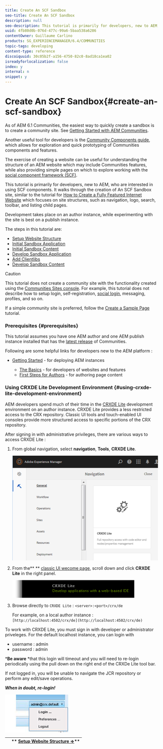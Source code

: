 ```yaml
---
title: Create An SCF Sandbox
seo-title: Create An SCF Sandbox
description: null
seo-description: This tutorial is primarily for developers, new to AEM, who are interested in using SCF components.  It walks through the creation of An SCF Sandbox site
uuid: 4fb80d0b-076d-477c-99a6-5baa538a6286
contentOwner: Guillaume Carlino
products: SG_EXPERIENCEMANAGER/6.4/COMMUNITIES
topic-tags: developing
content-type: reference
discoiquuid: 30c05b2f-a156-4750-82c0-8ad18ca1ea02
isreadyforlocalization: false
index: y
internal: n
snippet: y
---
```


# Create An SCF Sandbox{#create-an-scf-sandbox}

As of AEM 6.1 Communities, the easiest way to quickly create a sandbox is to create a community site. See [Getting Started with AEM Communities](../../communities/using/getting-started.md).

Another useful tool for developers is the [Community Components guide](../../communities/using/components-guide.md), which allows for exploration and quick prototyping of Communities components and features.

The exercise of creating a website can be useful for understanding the structure of an AEM website which may include Communities features, while also providing simple pages on which to explore working with the [social component framework (SCF)](../../communities/using/scf.md).

This tutorial is primarily for developers, new to AEM, who are interested in using SCF components. It walks through the creation of An SCF Sandbox site, similar to the tutorial for [How to Create a Fully Featured Internet Website](../../sites/developing/using/website.md) which focuses on site structures, such as navigation, logo, search, toolbar, and listing child pages.

Development takes place on an author instance, while experimenting with the site is best on a publish instance.

The steps in this tutorial are:

* [Setup Website Structure](../../communities/using/setup-website.md)
* [Initial Sandbox Application](../../communities/using/initial-app.md)
* [Initial Sandbox Content](../../communities/using/initial-content.md)
* [Develop Sandbox Application](../../communities/using/develop-app.md)
* [Add Clientlibs](../../communities/using/add-clientlibs.md)
* [Develop Sandbox Content](../../communities/using/develop-content.md)

>[!CAUTION]
>
>This tutorial does not create a community site with the functionality created using the [Communities Sites console](../../communities/using/sites-console.md). For example, this tutorial does not describe how to setup login, self-registration, [social login](../../communities/using/social-login.md), messaging, profiles, and so on.
>
>If a simple community site is preferred, follow the [Create a Sample Page](../../communities/using/create-sample-page.md) tutorial.

### Prerequisites {#prerequisites}

This tutorial assumes you have one AEM author and one AEM publish instance installed that has the [latest release](../../communities/using/deploy-communities.md#latestreleases) of Communities.

Following are some helpful links for developers new to the AEM platform :

* [Getting Started](../../sites/deploying/using/deploy.md#gettingstarted) - for deploying AEM instances

    * [The Basics](../../sites/developing/using/the-basics.md) - for developers of websites and features
    * [First Steps for Authors](../../sites/authoring/using/first-steps.md) - for authoring page content

### Using CRXDE Lite Development Environment {#using-crxde-lite-development-environment}

AEM developers spend much of their time in the [CRXDE Lite](../../sites/developing/using/developing-with-crxde-lite.md) development environment on an author instance. CRXDE Lite provides a less restricted access to the CRX repository. Classic UI tools and touch-enabled UI consoles provide more structured access to specific portions of the CRX repository.

After signing in with administrative privileges, there are various ways to access CRXDE Lite :

1. From global navigation, select **navigation**, **Tools**, **CRXDE Lite**.

   ![](assets/chlimage_1-362.png)

1. From the** ** [classic UI wecome page](http://localhost:4502/welcome.html), scroll down and click **CRXDE Lite** in the right panel.

   ![](assets/chlimage_1-363.png)

1. Browse directly to `CRXDE Lite` : `<server>:<port>/crx/de`

   For example, on a local author instance : ` [http://localhost:4502/crx/de](http://localhost:4502/crx/de)`

To work with CRXDE Lite, you must sign in with developer or administrator priveleges. For the default localhost instance, you can login with

* username : admin
* password : admin

***Be aware** *that this login will timeout and you will need to re-login periodically using the pull down on the right end of the CRXDe Lite tool bar.

If not logged in, you will be unable to navigate the JCR repository or perform any edit/save operations.

***When in doubt, re-login!***

![](assets/chlimage_1-364.png) 

|   |** [Setup Website Structure ⇒](../../communities/using/setup-website.md)** |
|---|---|

